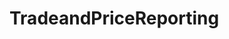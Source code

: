 # TradeandPriceReporting   

<script src="https://unpkg.com/@stoplight/elements/web-components.min.js"></script>
<link rel="stylesheet" href="https://unpkg.com/@stoplight/elements/styles.min.css">

<elements-api
  apiDescriptionUrl="TradeandPriceReporting.yaml"
  layout="sidebar"
  router="hash"
  hideTryIt="false"
  hideSchemas="false"
  hideInternal="false"
/>